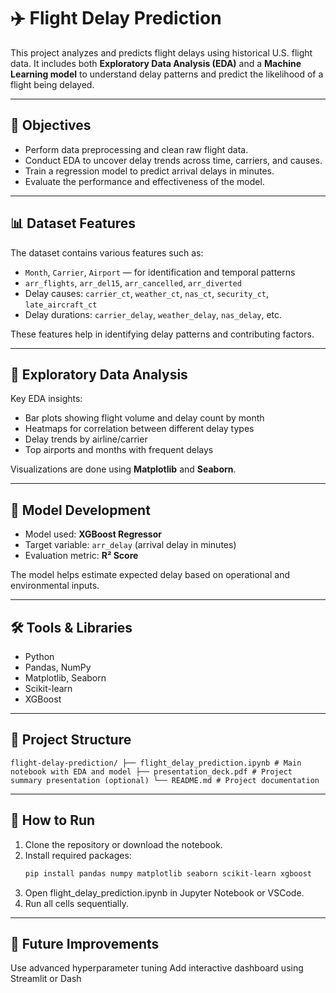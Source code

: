 # ✈️ Flight Delay Prediction

This project analyzes and predicts flight delays using historical U.S. flight data. It includes both **Exploratory Data Analysis (EDA)** and a **Machine Learning model** to understand delay patterns and predict the likelihood of a flight being delayed.

---

## 📌 Objectives

- Perform data preprocessing and clean raw flight data.
- Conduct EDA to uncover delay trends across time, carriers, and causes.
- Train a regression model to predict arrival delays in minutes.
- Evaluate the performance and effectiveness of the model.

---

## 📊 Dataset Features

The dataset contains various features such as:

- `Month`, `Carrier`, `Airport` — for identification and temporal patterns
- `arr_flights`, `arr_del15`, `arr_cancelled`, `arr_diverted`
- Delay causes: `carrier_ct`, `weather_ct`, `nas_ct`, `security_ct`, `late_aircraft_ct`
- Delay durations: `carrier_delay`, `weather_delay`, `nas_delay`, etc.

These features help in identifying delay patterns and contributing factors.

---

## 🧪 Exploratory Data Analysis

Key EDA insights:

- Bar plots showing flight volume and delay count by month
- Heatmaps for correlation between different delay types
- Delay trends by airline/carrier
- Top airports and months with frequent delays

Visualizations are done using **Matplotlib** and **Seaborn**.

---

## 🧠 Model Development

- Model used: **XGBoost Regressor**
- Target variable: `arr_delay` (arrival delay in minutes)
- Evaluation metric: **R² Score**

The model helps estimate expected delay based on operational and environmental inputs.

---

## 🛠️ Tools & Libraries

- Python
- Pandas, NumPy
- Matplotlib, Seaborn
- Scikit-learn
- XGBoost

---

## 📁 Project Structure
<pre><code>flight-delay-prediction/ ├── flight_delay_prediction.ipynb # Main notebook with EDA and model ├── presentation_deck.pdf # Project summary presentation (optional) └── README.md # Project documentation </code></pre>


---

## 🚀 How to Run

1. Clone the repository or download the notebook.
2. Install required packages:
   ```bash
   pip install pandas numpy matplotlib seaborn scikit-learn xgboost
3. Open flight_delay_prediction.ipynb in Jupyter Notebook or VSCode.
4. Run all cells sequentially.

---

## 📌 Future Improvements
Use advanced hyperparameter tuning
Add interactive dashboard using Streamlit or Dash
